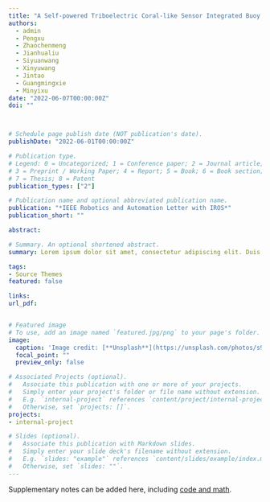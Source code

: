 ```yaml
---
title: "A Self-powered Triboelectric Coral-like Sensor Integrated Buoy for Irregular and Ultralow Frequency Ocean Wave Monitoring"
authors:
  - admin
  - Pengxu
  - Zhaochenmeng
  - Jianhualiu
  - Siyuanwang
  - Xinyuwang
  - Jintao
  - Guangmingxie
  - Minyixu
date: "2022-06-07T00:00:00Z"
doi: ""



# Schedule page publish date (NOT publication's date).
publishDate: "2022-06-01T00:00:00Z"

# Publication type.
# Legend: 0 = Uncategorized; 1 = Conference paper; 2 = Journal article;
# 3 = Preprint / Working Paper; 4 = Report; 5 = Book; 6 = Book section;
# 7 = Thesis; 8 = Patent
publication_types: ["2"]

# Publication name and optional abbreviated publication name.
publication: "*IEEE Robotics and Automation Letter with IROS*"
publication_short: ""

abstract: 

# Summary. An optional shortened abstract.
summary: Lorem ipsum dolor sit amet, consectetur adipiscing elit. Duis posuere tellus ac convallis placerat. Proin tincidunt magna sed ex sollicitudin condimentum.

tags:
- Source Themes
featured: false

links:
url_pdf: 


# Featured image
# To use, add an image named `featured.jpg/png` to your page's folder. 
image:
  caption: 'Image credit: [**Unsplash**](https://unsplash.com/photos/s9CC2SKySJM)'
  focal_point: ""
  preview_only: false

# Associated Projects (optional).
#   Associate this publication with one or more of your projects.
#   Simply enter your project's folder or file name without extension.
#   E.g. `internal-project` references `content/project/internal-project/index.md`.
#   Otherwise, set `projects: []`.
projects:
- internal-project

# Slides (optional).
#   Associate this publication with Markdown slides.
#   Simply enter your slide deck's filename without extension.
#   E.g. `slides: "example"` references `content/slides/example/index.md`.
#   Otherwise, set `slides: ""`.
---
```




Supplementary notes can be added here, including [code and math](https://sourcethemes.com/academic/docs/writing-markdown-latex/).
